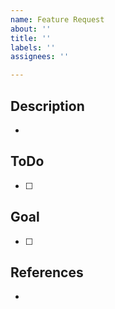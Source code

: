 ```yaml
---
name: Feature Request
about: ''
title: ''
labels: ''
assignees: ''

---
```


## Description

- 

## ToDo

- [ ] 

## Goal

- [ ] 

## References

- 
